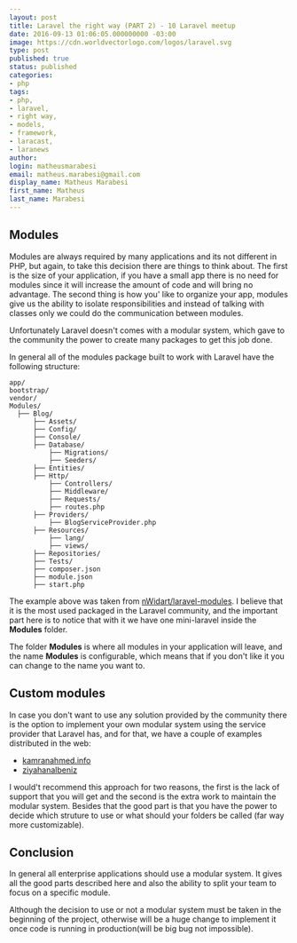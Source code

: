 ```yaml
---
layout: post
title: Laravel the right way (PART 2) - 10 Laravel meetup
date: 2016-09-13 01:06:05.000000000 -03:00
image: https://cdn.worldvectorlogo.com/logos/laravel.svg
type: post
published: true
status: published
categories:
- php
tags:
- php,
- laravel,
- right way,
- models,
- framework,
- laracast,
- laranews
author:
login: matheusmarabesi
email: matheus.marabesi@gmail.com
display_name: Matheus Marabesi
first_name: Matheus
last_name: Marabesi
---
```


## Modules

Modules are always required by many applications and its not different in PHP, but again, to take this decision
there are things to think about. The first is the size of your application, if you have a small app there is no need
for modules since it will increase the amount of code and will bring no advantage. The second thing is how you' like
to organize your app, modules give us the ability to isolate responsibilities and instead of talking with classes only
we could do the communication between modules.

Unfortunately Laravel doesn't comes with a modular system, which gave to the community the power to create many packages
to get this job done.

In general all of the modules package built to work with Laravel have the following structure:

```
app/
bootstrap/
vendor/
Modules/
  ├── Blog/
      ├── Assets/
      ├── Config/
      ├── Console/
      ├── Database/
          ├── Migrations/
          ├── Seeders/
      ├── Entities/
      ├── Http/
          ├── Controllers/
          ├── Middleware/
          ├── Requests/
          ├── routes.php
      ├── Providers/
          ├── BlogServiceProvider.php
      ├── Resources/
          ├── lang/
          ├── views/
      ├── Repositories/
      ├── Tests/
      ├── composer.json
      ├── module.json
      ├── start.php
```

The example above was taken from [nWidart/laravel-modules](https://github.com/nWidart/laravel-modules). I believe that
it is the most used packaged in the Laravel community, and the important part here is to notice that with it we have
one mini-laravel inside the **Modules** folder.

The folder **Modules** is where all modules in your application will leave, and the name **Modules** is configurable, which
means that if you don't like it you can change to the name you want to.

## Custom modules

In case you don't want to use any solution provided by the community there is the option to implement your own modular
system using the service provider that Laravel has, and for that, we have a couple of examples  distributed in the web:

- [kamranahmed.info](http://kamranahmed.info/blog/2015/12/03/creating-a-modular-application-in-laravel)
- [ziyahanalbeniz](https://ziyahanalbeniz.blogspot.com.br/2015/03/modular-structure-in-laravel-5.html)

I would't recommend this approach for two reasons, the first is the lack of support that you will get and the second
is the extra work to maintain the modular system. Besides that the good part is that you have the power to decide
which struture to use or what should your folders be called (far way more customizable).

## Conclusion

In general all enterprise applications should use a modular system. It gives all the good parts described here and
also the ability to split your team to focus on a specific module.

Although the decision to use or not a modular system must be taken in the beginning of the project, otherwise will
be a huge change to implement it once code is running in production(will be big bug not impossible).
